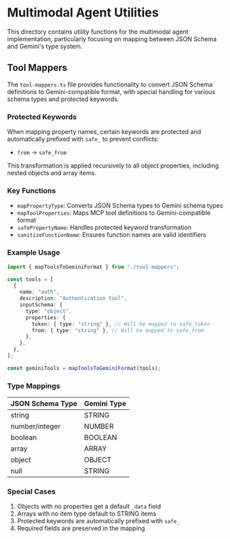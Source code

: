 # Multimodal Agent Utilities

This directory contains utility functions for the multimodal agent implementation, particularly focusing on mapping between JSON Schema and Gemini's type system.

## Tool Mappers

The `tool-mappers.ts` file provides functionality to convert JSON Schema definitions to Gemini-compatible format, with special handling for various schema types and protected keywords.

### Protected Keywords

When mapping property names, certain keywords are protected and automatically prefixed with `safe_` to prevent conflicts:

- `from` → `safe_from`

This transformation is applied recursively to all object properties, including nested objects and array items.

### Key Functions

- `mapPropertyType`: Converts JSON Schema types to Gemini schema types
- `mapToolProperties`: Maps MCP tool definitions to Gemini-compatible format
- `safePropertyName`: Handles protected keyword transformation
- `sanitizeFunctionName`: Ensures function names are valid identifiers

### Example Usage

```typescript
import { mapToolsToGeminiFormat } from "./tool-mappers";

const tools = [
  {
    name: "auth",
    description: "Authentication tool",
    inputSchema: {
      type: "object",
      properties: {
        token: { type: "string" }, // Will be mapped to safe_token
        from: { type: "string" }, // Will be mapped to safe_from
      },
    },
  },
];

const geminiTools = mapToolsToGeminiFormat(tools);
```

### Type Mappings

| JSON Schema Type | Gemini Type |
| ---------------- | ----------- |
| string           | STRING      |
| number/integer   | NUMBER      |
| boolean          | BOOLEAN     |
| array            | ARRAY       |
| object           | OBJECT      |
| null             | STRING      |

### Special Cases

1. Objects with no properties get a default `_data` field
2. Arrays with no item type default to STRING items
3. Protected keywords are automatically prefixed with `safe_`
4. Required fields are preserved in the mapping
